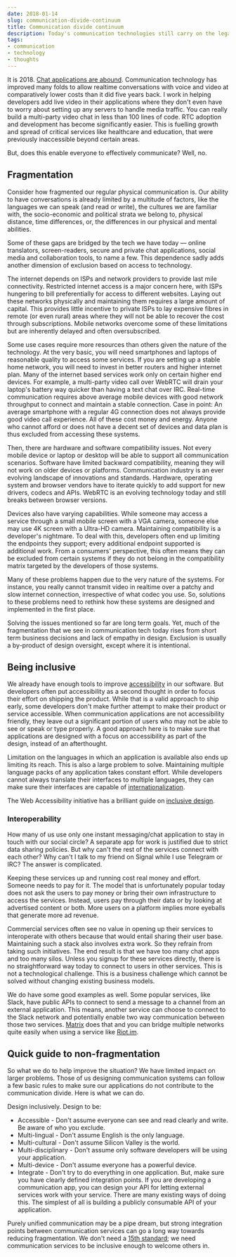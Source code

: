 ```yaml
---
date: 2018-01-14
slug: communication-divide-continuum
title: Communication divide continuum
description: Today's communication technologies still carry on the legacy of divide we face in the real world. Healing this fragmentation requires designing technologies with empathy and inclusivity from the lowest level.
tags:
- communication
- technology
- thoughts
---
```


It is 2018. [Chat applications are abound][xkcd-chat]. Communication technology has improved many folds to allow realtime conversations with voice and video at comparatively lower costs than it did five years back. I work in helping developers add live video in their applications where they don't even have to worry about setting up any servers to handle media traffic. You can really build a multi-party video chat in less than 100 lines of code. RTC adoption and development has become significantly easier. This is fuelling growth and spread of critical services like healthcare and education, that were previously inaccessible beyond certain areas.

But, does this enable everyone to effectively communicate? Well, no.

## Fragmentation

Consider how fragmented our regular physical communication is. Our ability to have conversations is already limited by a multitude of factors, like the languages we can speak (and read or write), the cultures we are familiar with, the socio-economic and political strata we belong to, physical distance, time differences, or, the differences in our physical and mental abilities.

Some of these gaps are bridged by the tech we have today &mdash; online translators, screen-readers, secure and private chat applications, social media and collaboration tools, to name a few. This dependence sadly adds another dimension of exclusion based on access to technology.

The internet depends on ISPs and network providers to provide last mile connectivity. Restricted internet access is a major concern here, with ISPs hungering to bill preferentially for access to different websites. Laying out these networks physically and maintaining them requires a large amount of capital. This provides little incentive to private ISPs to lay expensive fibres in remote (or even rural) areas where they will not be able to recover the cost through subscriptions. Mobile networks overcome some of these limitations but are inherently delayed and often oversubscribed.

Some use cases require more resources than others given the nature of the technology. At the very basic, you will need smartphones and laptops of reasonable quality to access some services. If you are setting up a stable home network, you will need to invest in better routers and higher internet plan. Many of the internet based services work only on certain higher end devices. For example, a multi-party video call over WebRTC will drain your laptop's battery way quicker than having a text chat over IRC. Real-time communication requires above average mobile devices with good network throughput to connect and maintain a stable connection. Case in point: An average smartphone with a regular 4G connection does not always provide good video call experience. All of these cost money and energy. Anyone who cannot afford or does not have a decent set of devices and data plan is thus excluded from accessing these systems.

Then, there are hardware and software compatibility issues. Not every mobile device or laptop or desktop will be able to support all communication scenarios. Software have limited backward compatibility, meaning they will not work on older devices or platforms. Communication industry is an ever evolving landscape of innovations and standards. Hardware, operating system and browser vendors have to iterate quickly to add support for new drivers, codecs and APIs. WebRTC is an evolving technology today and still breaks between browser versions.

Devices also have varying capabilities. While someone may access a service through a small mobile screen with a VGA camera, someone else may use 4K screen with a Ultra-HD camera. Maintaining compatibility is a developer's nightmare. To deal with this, developers often end up limiting the endpoints they support; every additional endpoint supported is additional work. From a consumers' perspective, this often means they can be excluded from certain systems if they do not belong in the compatibility matrix targeted by the developers of those systems.

Many of these problems happen due to the very nature of the systems. For instance, you really cannot transmit video in realtime over a patchy and slow internet connection, irrespective of what codec you use. So, solutions to these problems need to rethink how these systems are designed and implemented in the first place.

Solving the issues mentioned so far are long term goals. Yet, much of the fragmentation that we see in communication tech today rises from short term business decisions and lack of empathy in design. Exclusion is usually a by-product of design oversight, except where it is intentional.

## Being inclusive

We already have enough tools to improve [accessibility][a11y] in our software. But developers often put accessibility as a second thought in order to focus their effort on shipping the product. While that is a valid approach to ship early, some developers don't make further attempt to make their product or service accessible. When communication applications are not accessibility friendly, they leave out a significant portion of users who may not be able to see or speak or type properly. A good approach here is to make sure that applications are designed with a focus on accessibility as part of the design, instead of an afterthought.

Limitation on the languages in which an application is available also ends up limiting its reach. This is also a large problem to solve. Maintaining multiple language packs of any application takes constant effort. While developers cannot always translate their interfaces to multiple languages, they can make sure their interfaces are capable of [internationalization][i18n].

The Web Accessibility initiative has a brilliant guide on [inclusive design][wai-users].

### Interoperability

How many of us use only one instant messaging/chat application to stay in touch with our social circle? A separate app for work is justified due to strict data sharing policies. But why can't the rest of the services connect with each other? Why can't I talk to my friend on Signal while I use Telegram or IRC? The answer is complicated.

Keeping these services up and running cost real money and effort. Someone needs to pay for it. The model that is unfortunately popular today does not ask the users to pay money or bring their own infrastructure to access the services. Instead, users pay through their data or by looking at advertised content or both. More users on a platform implies more eyeballs that generate more ad revenue.

Commercial services often see no value in opening up their services to interoperate with others because that would entail sharing their user base. Maintaining such a stack also involves extra work. So they refrain from taking such initiatives. The end result is that we have too many chat apps and too many silos. Unless you signup for these services directly, there is no straightforward way today to connect to users in other services. This is not a technological challenge. This is a business challenge which cannot be solved without changing existing business models.

We do have some good examples as well. Some popular services, like Slack, have public APIs to connect to send a message to a channel from an external application. This means, another service can choose to connect to the Slack network and potentially enable two way communication between those two services. [Matrix][matrix] does that and you can bridge multiple networks quite easily when using a service like [Riot.im][riot].

## Quick guide to non-fragmentation

So what we do to help improve the situation? We have limited impact on larger problems. Those of us designing communication systems can follow a few basic rules to make sure our applications do not contribute to the communication divide. Here is what we can do.

Design inclusively. Design to be:

- Accessible - Don't assume everyone can see and read clearly and write. Be aware of who you exclude.
- Multi-lingual - Don't assume English is the only language.
- Multi-cultural - Don't assume Silicon Valley is the world.
- Multi-disciplinary - Don't assume only software developers will be using your application.
- Multi-device - Don't assume everyone has a powerful device.
- Integrate - Don't try to do everything in one application. But, make sure you have clearly defined integration points. If you are developing a communication app, you can design your API for letting external services work with your service. There are many existing ways of doing this. The simplest of all is building a publicly consumable API of your application.

Purely unified communication may be a pipe dream, but strong integration points between communication services can go a long way towards reducing fragmentation. We don't need a [15th standard][15th]; we need communication services to be inclusive enough to welcome others in.

[xkcd-chat]: https://xkcd.com/1810/
[matrix]: https://matrix.org
[riot]: https://riot.im
[a11y]: https://www.w3.org/WAI/intro/accessibility.php
[i18n]: https://www.w3.org/International/questions/qa-i18n
[wai-users]: https://www.w3.org/WAI/users/
[15th]: https://xkcd.com/927/

